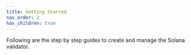 ```yaml
---
title: Getting Started
nav_order: 2
has_children: true
---
```

Following are the step by step guides to create and manage the Solana validator.